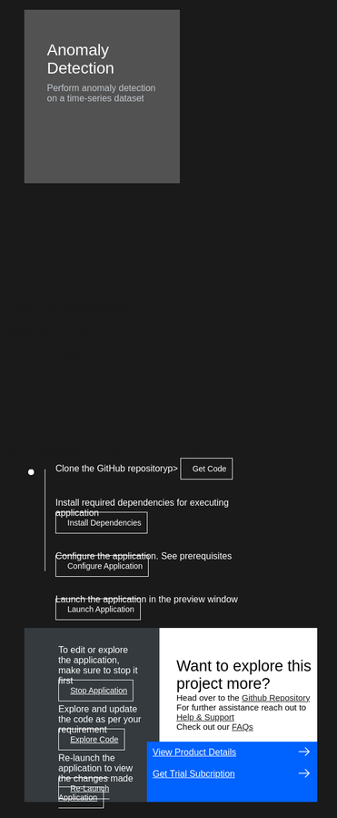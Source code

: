 <html>
<head>
<meta name="viewport" content="width=device-width, initial-scale=1">
<style>
  html,
  div,
  body {
    background-color: #1a1a1a;
    font-family: 'IBM Plex Sans', sans-serif;
    font-size: 16px;
    outline: none;
  }
  body {
    font-family: Helvetica, sans-serif;
  }
  /* The actual timeline (the vertical ruler) */
  .timeline {
    position: relative;
    max-width: 1200px;
    margin: 0 auto;
    margin-left: 50px;
  }
  .content p {
    margin: 0px;
  }
  .content .afterbutton
  {
    padding-top: 16px;
  }
  /* The actual timeline (the vertical ruler) */
  .timeline::after {
    content: '';
    position: absolute;
    width: 1px;
    background-color: white;
    top: 15px;
    bottom: 80px;
    left: 18px;
    margin-left: -2px;
  }
  /* Container around content */
  .container {
    padding: 0px 0px;
    width: 70%;
    align-content: left;
    margin: 0px 0px 0px 0px;
    margin-left: 25px;
    margin-top: 32px;
  }
  /* The circles on the timeline */
  .container::after {
    content: '';
    position: absolute;
    width: 10px;
    height: 10px;
    right: -6px;
    background-color: white;
    border: 0px solid #FF9F55;
    top: 15px;
    border-radius: 50%;
    z-index: 1;
    margin: 0px 0px 0px 0px;
  }
  /* Place the container to the left */
  .left {
    left: 0px;
  }
  /* Place the container to the right */
  .right {
    left: 0px;
  }
  /* Add arrows to the left container (pointing right) */
  .left::before {
    content: " ";
    height: 0;
    top: 22px;
    width: 0;
    z-index: 1;
    right: 30px;
    border: medium solid white;
    border-width: 10px 0 10px 10px;
    border-color: transparent transparent transparent white;
  }
  /* Fix the circle for containers on the right side */
  .right::after {
    left: -13px;
  }
  /* The actual content */
  .content {
    padding: 5px 10px;
    color: white;
    background: transparent;
  }
  .button.is-dark.is-medium {
    font-family: 'IBM Plex Sans', sans-serif;
    background: transparent;
    border-color: white;
    color: #fff;
    border: 1px solid white;
    padding: 10px;
    padding-left: 20px;
    margin-bottom: 13px;
    border-radius: 0px;
    min-width: 180px;
    font-size: 14px;
    text-align: left;
    min-height: 48px;
    margin: 0px;
    justify-content:left;
  }
  .button.is-dark.is-medium:hover {
    font-family: 'IBM Plex Sans', sans-serif;
    background-color: #2a67f5;
    border-color: white;
    color: #fff;
    text-decoration: none;
  }
  .footer {
    display: flex;
    background-color: #343A3E;
    margin-top: 20px;
    padding: 0px;
    max-width: 1200px;
    margin-left: 30px;
    margin-right: 30px;
  }
  .github-icon {
    min-height: 100%;
    min-width: 100%;
    object-fit: cover;
    object-position: 250% 100px;
    opacity: 15%;
    bottom: 15px;
  }
  .image-content {
    padding: 5px 10px;
    background: transparent;
    color: black;
    position: absolute;
    font-size: 27px;
  }
  .image-div {
    position: relative;
    background-color: white;
    min-width: 50%;
    background-image: linear-gradient(rgba(255,255,255,0.9), rgba(255,255,255,0.9)), url("https://raw.githubusercontent.com/IBM/Developer-Playground/master/didact/images/github.svg");
    background-position: -50% 60px;
    background-repeat: no-repeat;
    padding-top: 20px;
    padding-left: 20px;
  }
  .image-btn {
    position: absolute;
    right: 0;
    bottom: 0%;
    background-color: #0062FF;
    width: 300px;
    padding: 0px;
    padding-bottom: 20px;
  }
  .image-link span 
  {
    float: right;
    font-size: 32px;
    padding-right: 20px;
  }
  .image-btn .image-link:hover
  {   
    text-decoration: none;
    color: white;
    background-color: #0353E9;
  }
  .image-btn  a:hover
  {
    text-decoration: none;
    color: white;
  }
  .image-link {
    color: white;
    display: block;
    padding: 5px 10px 5px 10px;
    line-height: 28px;
    font-size: 16px;
  }
  .header
  {
    background-image: url('https://raw.githubusercontent.com/IBM/Developer-Playground/master/didact/images/anomaly.jpeg');
    background-position: right;
    width: 95%;
    min-height: 70px;
    display: inline-block;
    margin-top: 20px;
    margin-bottom: 20px;
    margin-left: 30px;
    margin-right: 30px;
    max-width: 1200px;
    background-repeat: no-repeat;
    background-size: 700px 500px;
  }
  .header .right-content
  {
    float: left;
    width: 50%;
    background-color: #525252;
    min-height: 270px;
    font-size: 16px;
  }
  .header .right-content h4
  {
    background: none;
    color:  #C1C7CD;
    padding-left: 25px;
    padding-right: 25px;
  }
  .header .right-content div
  {
    background: none;
    color:  #C1C7CD;
    padding-left: 15px;
    padding-right: 25px;
    font-size: 16px;
    margin-bottom: 10px;
  }
  .header .right-content ul
  {
    margin: 0px;
    margin-left: 25px;
    margin-bottom: 10px;
    line-height: 16px;
  }
  .container a
  {
     color: #BE95FF;
    background-color: transparent;
    text-decoration: none;
  }
  .container a:visited
  {
    color: #8C43FC;
    background-color: transparent;
    text-decoration: none;
  }
  .apptitle
  {
    margin-left: 25px;
    margin-top: 20px;
    margin-bottom: 0px;
    font-size: 28px;
    color: white;
  }
  .subheading
  {
    margin-left: 25px;
    margin-top: 0px;
    margin-bottom: 0px;
    font-size: 16px;
    color: #c1c7cd;
  }
  .no-hover:hover
  {
    background-color: #A6C8FF !important;
  }
  .section{
    margin-top: 5px;
    margin-bottom:-50px;
  }
  a:hover{
      color: #A6C8FF;
      text-decoration: underline;
  }
  a:visited{
      color: #BE95FF;
  }
</style>
</head>
<body>
  <div class="header">
      <div class="right-content" style="padding-top:35px;">
        <div class="apptitle" style="font-size: 28px; color: white;"> 
    Anomaly Detection 
  </div>
  <div class="subheading">
    Perform anomaly detection on a time-series dataset
  </div>
     </div>
   </div>
    <div class="section" style="font-size:16px; margin-top:-20px">
  <p>Industrial applications need to be able to detect anomalies from unlabelled time series data which can be a painful process.  Machine learning tools use anomaly detection to identify data points, events, and observations that deviate from a dataset’s normal behavior</p>
  <p>This anomaly detection API service can help users detect anomalies from the entire time series or predict anomaly status of the last data input. Currently the service supports both univariate and multivariate time series.This application allows you to experiment with the Anomaly Detection API on both univariate and multivariate time series datasets. The Anomaly Detection API packages state-of-the-art techniques for doing anomaly detection for a time-series dataset along with a unified framework to access these techniques</p>
  </div>
   <div class="section">
    <p style="font-size:24px">Learning Resources</p>
    <div class="content-">
      <a href="https://developer.ibm.com/learningpaths/get-started-anomaly-detection-api/">Get Started with Anomaly Detection API</a></br>
    </div>
   </div>
   <div class="section">
      <p style="font-size:24px">Included APIs</p>
      <div class="content-">
          <p><a href="https://developer.ibm.com/apis/catalog/ai4industry--anomaly-detection-product/Introduction">Anomaly Detection API</p>
      </div>
   </div>
   <div class="section">
   <p style="font-size:24px">Pre-requisites</p>
    <div class="content-">
    <ol>
    <li><p>IBM Account - <a href="https://ibm.com/registration?cm_sp=ibmdev--developer-sandbox--cloudreg">Create</a> one for free</p></li>
    <li>Obtain API credentials </li>
    <ul>
    <li>Subscribe to the Anomaly Detection API</li>
    <li>Check out API Subscriptions</li>
    <li>Select subscription for Anomaly Detection API to proceed</li>
    <li>Get the Client ID/Secret, if not, Generate an API Key</li>
    </ul>
    </ol>
    </div>
   </div>
    <div class="section">
   <p style="font-size:24px">Instructions</p>
   <p style="margin-bottom:10px;">Please follow all the below steps in proper sequence</p>
   </div>
   <div class="timeline">
      <div class="container right" style="margin-top:0px;padding-top:0px;">
         <div class="content">
            <p>Clone the GitHub repositoryp>
            <a class="button is-dark is-medium" title="Get the Code" href="didact://?commandId=extension.sendToTerminal&text=AnomalyDetection%7Cclone%7Canomaly|git%20clone%20-b%20anomaly%20https://github.com/IBM/Developer-Playground.git%20${CHE_PROJECTS_ROOT}/anomaly">Get Code</a>
         </div>
      </div>
      <div class="container right">
         <div class="content">
            <p>Install required dependencies for executing application
            </p>
            <a class="button is-dark is-medium" title="Build the Application" href="didact://?commandId=extension.sendToTerminal&text=AnomalyDetection%7Cbuild%7Canomaly|cd%20${CHE_PROJECTS_ROOT}/anomaly%20%26%26%20npm%20install%20--production">Install Dependencies</a>
         </div>
      </div>
      <div class="container right">
         <div class="content">
            <p>Configure the application. See prerequisites</p>
            </p>
            <a class="button is-dark is-medium" title="Open the File" href="didact://?commandId=extension.openFile&text=AnomalyDetection%7Cconfigure-application%7C${CHE_PROJECTS_ROOT}/anomaly/.env">Configure Application</a>
         </div>
      </div>
      <div class="container right">
         <div class="content">
            <p>Launch the application in the preview window</p>
            <a class="button is-dark is-medium" title="Launch the Application" href="didact://?commandId=extension.sendToTerminal&text=AnomalyDetection%7Claunch%7Canomaly|cd%20${CHE_PROJECTS_ROOT}/anomaly/%20%26%26%20npm%20run%20server">Launch Application</a>
         </div>
      </div>
   </div>
   <div class="footer" style="margin-left:30px;">
      <div class="content" style="padding:30px;padding-left:60px;padding-bottom:0px;">
         <p>To edit or explore the application, make sure to stop it first</p>
         <a class="button is-dark is-medium" title="Stop Application" href="didact://?commandId=vscode.didact.sendNamedTerminalCtrlC&text=anomaly">Stop Application</a>
         <p class="afterbutton">Explore and update the code as per your requirement</p>
         <a class="button is-dark is-medium" title="Explore the Code" href="didact://?commandId=extension.openFile&text=AnomalyDetection%7Cexplore-code%7C${CHE_PROJECTS_ROOT}/anomaly/src/App.js">Explore Code</a>
         <p class="afterbutton ">Re-launch the application to view the changes made</p>
         <a class="button is-dark is-medium" title="Re-Launch the Application" href="didact://?commandId=extension.sendToTerminal&text=AnomalyDetection%7Cre-launch%7Canomaly|cd%20${CHE_PROJECTS_ROOT}/anomaly%20%26%26%20npm%20install%20--only=dev%20%26%26%20rm%20-rf%20build%20%26%26%20npm%20run%20build%20%26%26%20npm%20run%20server">Re-Launch Application</a>
      </div>
      <div class="image-div">
         <p class="image-content">Want to explore this project more?
            <span style="font-size:15px;margin-top:0px;display:block;">Head over to the <a href="https://github.com/IBM/Developer-Playground/tree/anomaly" target="_blank">Github Repository</a></span>
            <span style="font-size:15px;margin-top:0px;display:block;">For further assistance reach out to <a href="https://github.com/IBM/Technology-Sandbox-Support/issues/new/choose" target="_blank"> Help & Support</a></span>
            <span style="font-size:15px;margin-top:0px;display:block;">Check out our <a href="https://github.com/IBM/Technology-Sandbox-Support/blob/main/technology-sandbox-faq.html" target="_blank">FAQs</a></span>
         </p>
         <div class="image-btn">
            <a class="image-link" href="didact://?commandId=extension.openURL&text=anomaly%7Cview-product-details%7Chttps://www.ibm.com/products
               " target="_blank">
               View Product Details 
               <span>
                  <svg style="position: absolute; right: 10px;" fill="#ffffff" focusable="false" preserveAspectRatio="xMidYMid meet" xmlns="http://www.w3.org/2000/  svg" width="25" height="25" viewBox="0 0 32 32" aria-hidden="true">
                     <path d="M18 6L16.6 7.4 24.1 15 3 15 3 17 24.1 17 16.6 24.6 18 26 28 16z"></path>
                     <title>Arrow right</title>
                  </svg>
               </span>
            </a>
            <a class="image-link" href="didact://?commandId=extension.openURL&text=anomaly%7Cget-trial-subscription%7Chttps://www.ibm.com/account/reg/us-en/signup?formid=urx-51009" target="_blank">
               Get Trial Subcription 
               <span>
                  <svg style="position: absolute; right: 10px;" fill="#ffffff" focusable="false" preserveAspectRatio="xMidYMid meet" xmlns="http://www.w3.org/2000/  svg" width="25" height="25" viewBox="0 0 32 32" aria-hidden="true">
                     <path d="M18 6L16.6 7.4 24.1 15 3 15 3 17 24.1 17 16.6 24.6 18 26 28 16z"></path>
                     <title>Arrow right</title>
                  </svg>
               </span>
            </a>
            <a class="image-link no-hover"></a>
         </div>
      </div>
   </div>
   <br><br>
</body>
</html>